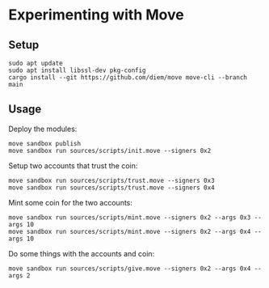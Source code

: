 # Experimenting with Move

## Setup

```
sudo apt update
sudo apt install libssl-dev pkg-config
cargo install --git https://github.com/diem/move move-cli --branch main
```

## Usage

Deploy the modules:
```
move sandbox publish
move sandbox run sources/scripts/init.move --signers 0x2
```

Setup two accounts that trust the coin:
```
move sandbox run sources/scripts/trust.move --signers 0x3
move sandbox run sources/scripts/trust.move --signers 0x4
```

Mint some coin for the two accounts:
```
move sandbox run sources/scripts/mint.move --signers 0x2 --args 0x3 --args 10
move sandbox run sources/scripts/mint.move --signers 0x2 --args 0x4 --args 10
```

Do some things with the accounts and coin:
```
move sandbox run sources/scripts/give.move --signers 0x2 --args 0x4 --args 2
```
